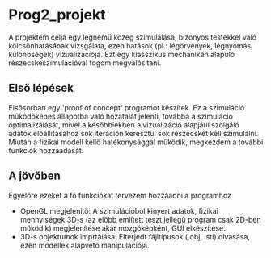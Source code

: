 # Prog2_projekt

A projektem célja egy légnemű közeg szimulálása, bizonyos testekkel való kölcsönhatásának vizsgálata, ezen hatások (pl.: légörvények, légnyomás különbségek) vizualizációja. Ezt egy klasszikus mechanikán alapuló részecskeszimulációval fogom megvalósítani.

## Első lépések

Elsősorban egy 'proof of concept' programot készítek. Ez a szimuláció működőképes állapotba való hozatalát jelenti, továbbá a szimuláció optimalizálását, mivel a későbbiekben a vizualizáció alapjául szolgáló adatok előállításához sok iteráción keresztül sok részecskét kell szimulálni. Miután a fizikai modell kellő hatékonysággal működik, megkezdem a további funkciók hozzáadását.

## A jövőben

Egyelőre ezeket a fő funkciókat tervezem hozzáadni a programhoz

- OpenGL megjelenítő: A szimulációból kinyert adatok, fizikai mennyiségek 3D-s (az előbb említett teszt jellegű program csak 2D-ben működik) megjelenítése akár mozgóképként, GUI elkészítése.
- 3D-s objektumok imprtálása: Elterjedt fájltípusok (.obj, .stl) olvasása, ezen modellek alapvető manipulációja.
